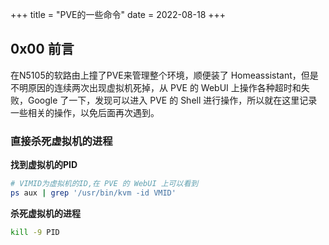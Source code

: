 +++
title = "PVE的一些命令"
date = 2022-08-18
+++

## 0x00 前言
在N5105的软路由上撞了PVE来管理整个环境，顺便装了 Homeassistant，但是不明原因的连续两次出现虚拟机死掉，从 PVE 的 WebUI 上操作各种超时和失败，Google 了一下，发现可以进入 PVE 的 Shell 进行操作，所以就在这里记录一些相关的操作，以免后面再次遇到。

### 直接杀死虚拟机的进程
**找到虚拟机的PID**
```bash
# VIMID为虚拟机的ID,在 PVE 的 WebUI 上可以看到
ps aux | grep '/usr/bin/kvm -id VMID'
```
**杀死虚拟机的进程**
```bash
kill -9 PID
```